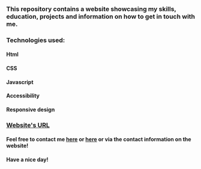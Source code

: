 ### This repository contains a website showcasing my skills, education, projects and information on how to get in touch with me.

### Technologies used:
#### Html
#### CSS
#### Javascript
#### Accessibility
#### Responsive design
### [Website's URL](https://yevheniiairapetian.github.io/portfolio-website/) 
#### Feel free to contact me [here](https://www.linkedin.com/in/yevhenii-airapetian/) or  [here](mailto:sonkozhenia11@gmail.com) or via the contact information on the website! 
#### Have a nice day!

